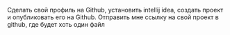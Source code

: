 Сделать свой профиль на Github, установить intellij idea, создать проект и опубликовать его на Github. Отправить мне ссылку на свой проект в github, где будет хоть один файл
